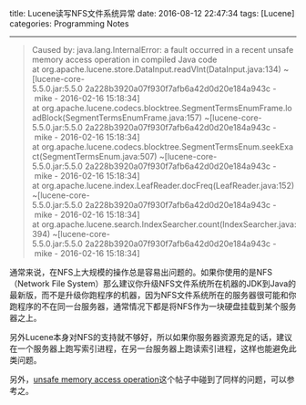 title: Lucene读写NFS文件系统异常
date: 2016-08-12 22:47:34
tags: [Lucene]
categories: Programming Notes

---

>Caused by: java.lang.InternalError: a fault occurred in a recent unsafe memory access operation in compiled Java code
at org.apache.lucene.store.DataInput.readVInt(DataInput.java:134) ~[lucene-core-5.5.0.jar:5.5.0 2a228b3920a07f930f7afb6a42d0d20e184a943c - mike - 2016-02-16 15:18:34]
at org.apache.lucene.codecs.blocktree.SegmentTermsEnumFrame.loadBlock(SegmentTermsEnumFrame.java:157) ~[lucene-core-5.5.0.jar:5.5.0 2a228b3920a07f930f7afb6a42d0d20e184a943c - mike - 2016-02-16 15:18:34]
at org.apache.lucene.codecs.blocktree.SegmentTermsEnum.seekExact(SegmentTermsEnum.java:507) ~[lucene-core-5.5.0.jar:5.5.0 2a228b3920a07f930f7afb6a42d0d20e184a943c - mike - 2016-02-16 15:18:34]
at org.apache.lucene.index.LeafReader.docFreq(LeafReader.java:152) ~[lucene-core-5.5.0.jar:5.5.0 2a228b3920a07f930f7afb6a42d0d20e184a943c - mike - 2016-02-16 15:18:34]
at org.apache.lucene.search.IndexSearcher.count(IndexSearcher.java:394) ~[lucene-core-5.5.0.jar:5.5.0 2a228b3920a07f930f7afb6a42d0d20e184a943c - mike - 2016-02-16 15:18:34]

通常来说，在NFS上大规模的操作总是容易出问题的。如果你使用的是NFS（Network File System）那么建议你升级NFS文件系统所在机器的JDK到Java的最新版，而不是升级你跑程序的机器，因为NFS文件系统所在的服务器很可能和你跑程序的不在同一台服务器，通常情况下都是将NFS作为一块硬盘挂载到某个服务器之上。

另外Lucene本身对NFS的支持就不够好，所以如果你服务器资源充足的话，建议在一个服务器上跑写索引进程，在另一台服务器上跑读索引进程，这样也能避免此类问题。

另外，[unsafe memory access operation](http://www.gossamer-threads.com/lists/lucene/java-user/253368)这个帖子中碰到了同样的问题，可以参考之。
